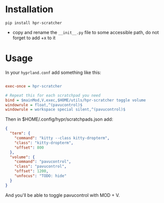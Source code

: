 # Installation

```
pip install hpr-scratcher
```

- copy and rename the `__init__.py` file to some accessible path, do not forget to add +x to it
# Usage

In your `hyprland.conf` add something like this:

```ini

exec-once = hpr-scratcher

# Repeat this for each scratchpad you need
bind = $mainMod,V,exec,$HOME/utils/hpr-scratcher toggle volume
windowrule = float,^(pavucontrol)$
windowrule = workspace special silent,^(pavucontrol)$
```

Then in $HOME/.config/hypr/scratchpads.json add:

```json
{
  "term": {
    "command": "kitty --class kitty-dropterm",
    "class": "kitty-dropterm",
    "offset": 800
  },
  "volume": {
    "command": "pavucontrol",
    "class": "pavucontrol",
    "offset": 1200,
    "unfocus": "TODO: hide"
  }
}
```

And you'll be able to toggle pavucontrol with MOD + V.
